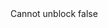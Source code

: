<?xml version="1.0" encoding="UTF-8"?>
<CustomMetadata xmlns="http://soap.sforce.com/2006/04/metadata">
    <label>Cannot unblock</label>
    <protected>false</protected>
</CustomMetadata>
